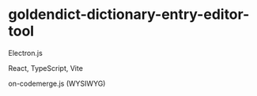 # goldendict-dictionary-entry-editor-tool

Electron.js

React, TypeScript, Vite

on-codemerge.js (WYSIWYG)
